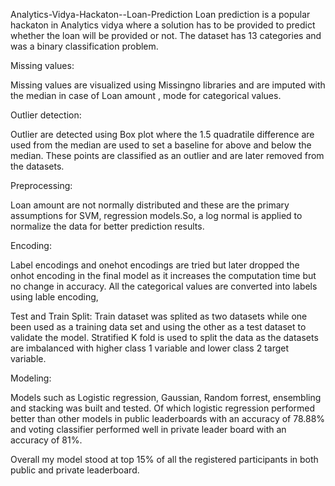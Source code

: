 Analytics-Vidya-Hackaton--Loan-Prediction
Loan prediction is a popular hackaton in Analytics vidya where a solution has to be provided to predict whether the loan will be provided or not. The dataset has 13 categories and was a binary classification problem.

Missing values:

Missing values are visualized using Missingno libraries and are imputed with the median in case of Loan amount , mode for categorical values.

Outlier detection:

Outlier are detected using Box plot where the 1.5 quadratile difference are used from the median are used to set a baseline for above and below the median. These points are classified as an outlier and are later removed from the datasets.

Preprocessing:

Loan amount are not normally distributed and these are the primary assumptions for SVM, regression models.So, a log normal is applied to normalize the data for better prediction results.

Encoding:

Label encodings and onehot encodings are tried but later dropped the onhot encoding in the final model as it increases the computation time but no change in accuracy. All the categorical values are converted into labels using lable encoding,

Test and Train Split: Train dataset was splited as two datasets while one been used as a training data set and using the other as a test dataset to validate the model. Stratified K fold is used to split the data as the datasets are imbalanced with higher class 1 variable and lower class 2 target variable.

Modeling:

Models such as Logistic regression, Gaussian, Random forrest, ensembling and stacking was built and tested. Of which logistic regression performed better than other models in public leaderboards with an accuracy of 78.88% and voting classifier performed well in private leader board with an accuracy of 81%.

Overall my model stood at top 15% of all the registered participants in both public and private leaderboard.

